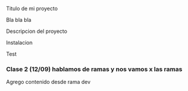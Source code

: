 Titulo de mi proyecto

Bla bla bla

Descripcion del proyecto

Instalacion

Test

### Clase 2 (12/09) hablamos de ramas y nos vamos x las ramas

Agrego contenido desde rama dev
